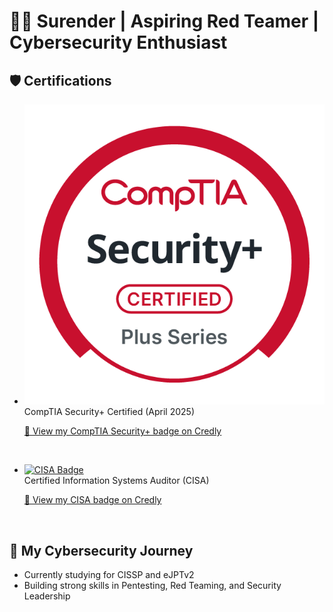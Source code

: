 # 👨‍💻 Surender | Aspiring Red Teamer | Cybersecurity Enthusiast

## 🛡️ Certifications
- [![Security+ Badge](https://raw.githubusercontent.com/FirewallNomad/FirewallNomad/main/comptia-security-ce-certification.png)](https://www.credly.com/badges/32ccba4e-11d9-42db-8704-1e5acc9c1c81/public_url)  
  CompTIA Security+ Certified (April 2025)

  [🔗 View my CompTIA Security+ badge on Credly](https://www.credly.com/badges/32ccba4e-11d9-42db-8704-1e5acc9c1c81/public_url)

<br>

- [![CISA Badge](https://images.credly.com/size/220x220/images/7c68cdd7-1564-4c55-bd2c-42de5d61b826/image.png)](https://www.credly.com/badges/b9bee521-6d24-4142-bd12-740c87fdc235/public_url)  
  Certified Information Systems Auditor (CISA)

  [🔗 View my CISA badge on Credly](https://www.credly.com/badges/b9bee521-6d24-4142-bd12-740c87fdc235/public_url)

<br>

## 🚀 My Cybersecurity Journey
- Currently studying for CISSP and eJPTv2
- Building strong skills in Pentesting, Red Teaming, and Security Leadership

